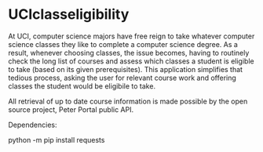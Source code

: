 # UCIclasseligibility
At UCI, computer science majors have free reign to take whatever computer science classes they like to complete a computer science degree. As a result, whenever choosing classes, the issue becomes, having to routinely check the long list of courses and assess
which classes a student is eligible to take (based on its given prerequisites). This application simplifies that tedious process, asking the user for relevant course work and offering classes the student would be eligibile to take.

All retrieval of up to date course information is made possible by the open source project, Peter Portal public API. 

Dependencies:

python -m pip install requests
